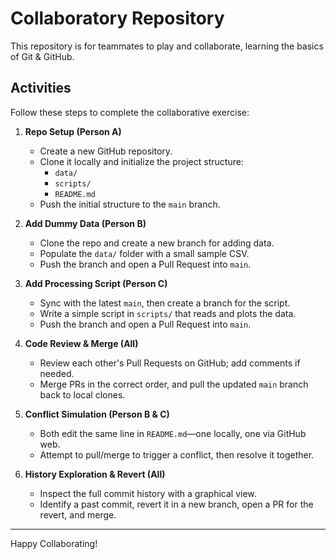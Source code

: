 # Collaboratory Repository

This repository is for teammates to play and collaborate, learning the basics of Git & GitHub.

## Activities

Follow these steps to complete the collaborative exercise:

1. **Repo Setup (Person A)**
   - Create a new GitHub repository.
   - Clone it locally and initialize the project structure:
     - `data/`
     - `scripts/`
     - `README.md`
   - Push the initial structure to the `main` branch.

2. **Add Dummy Data (Person B)**
   - Clone the repo and create a new branch for adding data.
   - Populate the `data/` folder with a small sample CSV.
   - Push the branch and open a Pull Request into `main`.

3. **Add Processing Script (Person C)**
   - Sync with the latest `main`, then create a branch for the script.
   - Write a simple script in `scripts/` that reads and plots the data.
   - Push the branch and open a Pull Request into `main`.

4. **Code Review & Merge (All)**
   - Review each other's Pull Requests on GitHub; add comments if needed.
   - Merge PRs in the correct order, and pull the updated `main` branch back to local clones.

5. **Conflict Simulation (Person B & C)**
   - Both edit the same line in `README.md`—one locally, one via GitHub web.
   - Attempt to pull/merge to trigger a conflict, then resolve it together.

6. **History Exploration & Revert (All)**
   - Inspect the full commit history with a graphical view.
   - Identify a past commit, revert it in a new branch, open a PR for the revert, and merge.

---

Happy Collaborating!